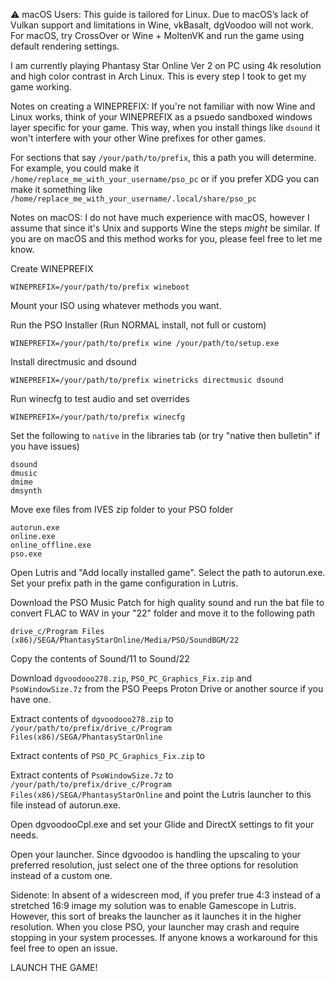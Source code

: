 ⚠️ macOS Users: This guide is tailored for Linux. Due to macOS’s lack of Vulkan support and limitations in Wine, vkBasalt, dgVoodoo will not work. For macOS, try CrossOver or Wine + MoltenVK and run the game using default rendering settings.

I am currently playing Phantasy Star Online Ver 2 on PC using 4k resolution and high color contrast in Arch Linux. This is every step I took to get my game working.

Notes on creating a WINEPREFIX: If you're not familiar with now Wine and Linux works, think of your WINEPREFIX as a psuedo sandboxed windows layer specific for your game. This way, when you install things like `dsound` it won't interfere with your other Wine prefixes for other games. 

For sections that say `/your/path/to/prefix`, this a path you will determine. For example, you could make it `/home/replace_me_with_your_username/pso_pc` or if you prefer XDG you can make it something like `/home/replace_me_with_your_username/.local/share/pso_pc`

Notes on macOS: I do not have much experience with macOS, however I assume that since it's Unix and supports Wine the steps *might* be similar. If you are on macOS and this method works for you, please feel free to let me know.

Create WINEPREFIX
```
WINEPREFIX=/your/path/to/prefix wineboot
```

Mount your ISO using whatever methods you want.

Run the PSO Installer (Run NORMAL install, not full or custom)
```
WINEPREFIX=/your/path/to/prefix wine /your/path/to/setup.exe
```

Install directmusic and dsound
```
WINEPREFIX=/your/path/to/prefix winetricks directmusic dsound
```

Run winecfg to test audio and set overrides
```
WINEPREFIX=/your/path/to/prefix winecfg
```

Set the following to `native` in the libraries tab (or try "native then bulletin" if you have issues)
```
dsound
dmusic
dmime
dmsynth
```

Move exe files from IVES zip folder to your PSO folder
```
autorun.exe
online.exe
online_offline.exe
pso.exe
```

Open Lutris and "Add locally installed game". Select the path to autorun.exe. Set your prefix path in the game configuration in Lutris.

Download the PSO Music Patch for high quality sound and run the bat file to convert FLAC to WAV in your "22" folder and move it to the following path
```
drive_c/Program Files (x86)/SEGA/PhantasyStarOnline/Media/PSO/SoundBGM/22
```

Copy the contents of Sound/11 to Sound/22

Download `dgvoodooo278.zip`, `PSO_PC_Graphics_Fix.zip` and `PsoWindowSize.7z` from the PSO Peeps Proton Drive or another source if you have one.

Extract contents of `dgvoodooo278.zip` to `/your/path/to/prefix/drive_c/Program Files(x86)/SEGA/PhantasyStarOnline`

Extract contents of `PSO_PC_Graphics_Fix.zip` to

Extract contents of `PsoWindowSize.7z` to `/your/path/to/prefix/drive_c/Program Files(x86)/SEGA/PhantasyStarOnline` and point the Lutris launcher to this file instead of autorun.exe.

Open dgvoodooCpl.exe and set your Glide and DirectX settings to fit your needs.

Open your launcher. Since dgvoodoo is handling the upscaling to your preferred resolution, just select one of the three options for resolution instead of a custom one.

Sidenote: In absent of a widescreen mod, if you prefer true 4:3 instead of a stretched 16:9 image my solution was to enable Gamescope in Lutris. However, this sort of breaks the launcher as it launches it in the higher resolution. When you close PSO, your launcher may crash and require stopping in your system processes. If anyone knows a workaround for this feel free to open an issue.

LAUNCH THE GAME!
